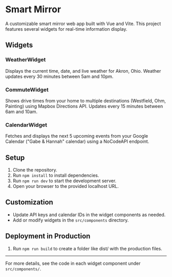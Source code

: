 
# Smart Mirror

A customizable smart mirror web app built with Vue and Vite. This project features several widgets for real-time information display.

## Widgets

### WeatherWidget
Displays the current time, date, and live weather for Akron, Ohio. Weather updates every 30 minutes between 5am and 10pm.

### CommuteWidget
Shows drive times from your home to multiple destinations (Westfield, Ohm, Painting) using Mapbox Directions API. Updates every 15 minutes between 6am and 10am.

### CalendarWidget
Fetches and displays the next 5 upcoming events from your Google Calendar ("Gabe & Hannah" calendar) using a NoCodeAPI endpoint.

## Setup
1. Clone the repository.
2. Run `npm install` to install dependencies.
3. Run `npm run dev` to start the development server.
4. Open your browser to the provided localhost URL.

## Customization
- Update API keys and calendar IDs in the widget components as needed.
- Add or modify widgets in the `src/components` directory.

## Deployment in Production
1. Run `npm run build` to create a folder like dist/ with the production files.
---

For more details, see the code in each widget component under `src/components/`.
